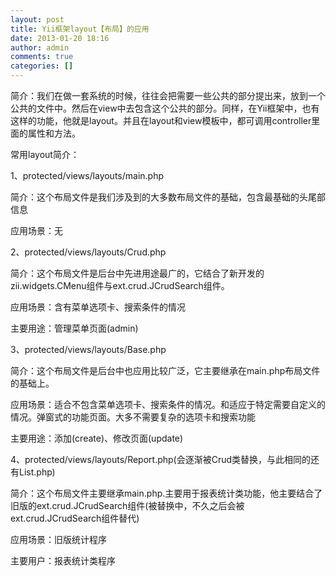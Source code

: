 ```yaml
---
layout: post
title: Yii框架layout【布局】的应用
date: 2013-01-20 18:16
author: admin
comments: true
categories: []
---
```

简介：我们在做一套系统的时候，往往会把需要一些公共的部分提出来，放到一个公共的文件中。然后在view中去包含这个公共的部分。同样，在Yii框架中，也有这样的功能，他就是layout。并且在layout和view模板中，都可调用controller里面的属性和方法。

 

常用layout简介：

1、protected/views/layouts/main.php

简介：这个布局文件是我们涉及到的大多数布局文件的基础，包含最基础的头尾部信息

应用场景：无

2、protected/views/layouts/Crud.php

简介：这个布局文件是后台中先进用途最广的，它结合了新开发的zii.widgets.CMenu组件与ext.crud.JCrudSearch组件。

应用场景：含有菜单选项卡、搜索条件的情况

主要用途：管理菜单页面(admin)

  3、protected/views/layouts/Base.php

简介：这个布局文件是后台中也应用比较广泛，它主要继承在main.php布局文件的基础上。

应用场景：适合不包含菜单选项卡、搜索条件的情况。和适应于特定需要自定义的情况。弹窗式的功能页面。大多不需要复杂的选项卡和搜索功能

主要用途：添加(create)、修改页面(update)

4、protected/views/layouts/Report.php(会逐渐被Crud类替换，与此相同的还有List.php)

简介：这个布局文件主要继承main.php.主要用于报表统计类功能，他主要结合了旧版的ext.crud.JCrudSearch组件(被替换中，不久之后会被ext.crud.JCrudSearch组件替代)

应用场景：旧版统计程序

主要用户：报表统计类程序

